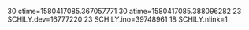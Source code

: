 30 ctime=1580417085.367057771
30 atime=1580417085.388096282
23 SCHILY.dev=16777220
23 SCHILY.ino=39748961
18 SCHILY.nlink=1
